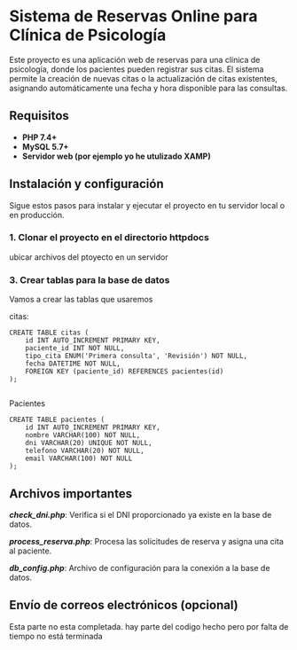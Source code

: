 # Sistema de Reservas Online para Clínica de Psicología

Este proyecto es una aplicación web de reservas para una clínica de psicología, donde los pacientes pueden registrar sus citas. El sistema permite la creación de nuevas citas o la actualización de citas existentes, asignando automáticamente una fecha y hora disponible para las consultas. 

## Requisitos

- **PHP 7.4+**
- **MySQL 5.7+**
- **Servidor web (por ejemplo yo he utulizado XAMP)**


## Instalación y configuración

Sigue estos pasos para instalar y ejecutar el proyecto en tu servidor local o en producción.

### 1. Clonar el proyecto en el directorio httpdocs

ubicar archivos del ptoyecto en un servidor

### 3. Crear tablas para la base de datos

Vamos a crear las tablas que usaremos

citas:

````
CREATE TABLE citas (
    id INT AUTO_INCREMENT PRIMARY KEY,
    paciente_id INT NOT NULL,
    tipo_cita ENUM('Primera consulta', 'Revisión') NOT NULL,
    fecha DATETIME NOT NULL,
    FOREIGN KEY (paciente_id) REFERENCES pacientes(id)
);


````
Pacientes 

````
CREATE TABLE pacientes (
    id INT AUTO_INCREMENT PRIMARY KEY,
    nombre VARCHAR(100) NOT NULL,
    dni VARCHAR(20) UNIQUE NOT NULL,
    telefono VARCHAR(20) NOT NULL,
    email VARCHAR(100) NOT NULL
);
`````

## Archivos importantes
***check_dni.php***: Verifica si el DNI proporcionado ya existe en la base de datos.

***process_reserva.php***: Procesa las solicitudes de reserva y asigna una cita al paciente.

***db_config.php***: Archivo de configuración para la conexión a la base de datos.

## Envío de correos electrónicos (opcional)

Esta parte no esta completada. hay parte del codigo hecho pero por falta de tiempo no está terminada
